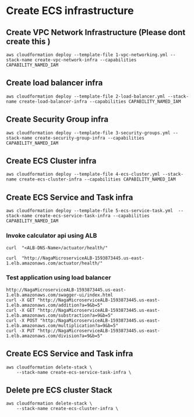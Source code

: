 # Create ECS infrastructure

## Create VPC Network Infrastructure (Please dont create this )

    aws cloudformation deploy --template-file 1-vpc-networking.yml --stack-name create-vpc-network-infra --capabilities CAPABILITY_NAMED_IAM 

## Create load balancer infra

    aws cloudformation deploy --template-file 2-load-balancer.yml --stack-name create-load-balancer-infra --capabilities CAPABILITY_NAMED_IAM 

## Create Security Group infra

    aws cloudformation deploy --template-file 3-security-groups.yml --stack-name create-security-group-infra --capabilities CAPABILITY_NAMED_IAM 

## Create ECS Cluster infra

    aws cloudformation deploy --template-file 4-ecs-cluster.yml --stack-name create-ecs-cluster-infra --capabilities CAPABILITY_NAMED_IAM 

## Create ECS Service and Task infra

    aws cloudformation deploy --template-file 5-ecs-service-task.yml  --stack-name create-ecs-service-task-infra --capabilities CAPABILITY_NAMED_IAM 

### Invoke calculator api using ALB

    curl  "<ALB-DNS-Name>/actuator/health/"

    curl  "http://NagaMicroserviceALB-1593873445.us-east-1.elb.amazonaws.com/actuator/health/"

### Test application using load balancer
    http://NagaMicroserviceALB-1593873445.us-east-1.elb.amazonaws.com/swagger-ui/index.html
    curl -X GET "http://NagaMicroserviceALB-1593873445.us-east-1.elb.amazonaws.com/addition?a=9&b=5"
    curl -X GET "http://NagaMicroserviceALB-1593873445.us-east-1.elb.amazonaws.com/substraction?a=9&b=5"
    curl -X POST "http:/NagaMicroserviceALB-1593873445.us-east-1.elb.amazonaws.com/multiplication?a=9&b=5"
    curl -X PUT "http://NagaMicroserviceALB-1593873445.us-east-1.elb.amazonaws.com/division?a=9&b=5"

## Create ECS Service and Task infra

    aws cloudformation delete-stack \
        --stack-name create-ecs-service-task-infra \

## Delete pre ECS cluster Stack

    aws cloudformation delete-stack \
        --stack-name create-ecs-cluster-infra \
